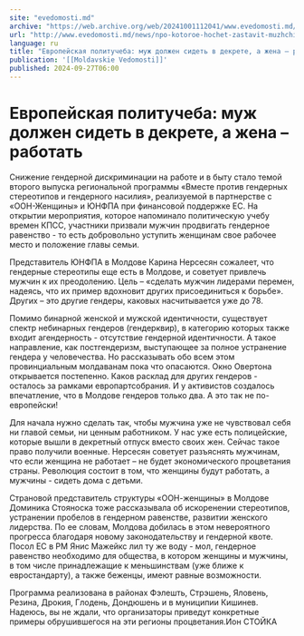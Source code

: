 ```yaml
---
site: "evedomosti.md"
archive: "https://web.archive.org/web/20241001112041/www.evedomosti.md/news/npo-kotoroe-hochet-zastavit-muzhchin-ustupit-liderstvo-zhens"
url: "http://www.evedomosti.md/news/npo-kotoroe-hochet-zastavit-muzhchin-ustupit-liderstvo-zhens"
language: ru
title: "Европейская политучеба: муж должен сидеть в декрете, а жена – работать"
publication: '[[Moldavskie Vedomosti]]'
published: 2024-09-27T06:00
---
```


# Европейская политучеба: муж должен сидеть в декрете, а жена – работать

Снижение гендерной дискриминации на работе и в быту стало темой второго выпуска региональной программы «Вместе против гендерных стереотипов и гендерного насилия», реализуемой в партнерстве с «ООН-Женщины» и ЮНФПА при финансовой поддержке ЕС. На открытии мероприятия, которое напоминало политическую учебу времен КПСС, участники призвали мужчин продвигать гендерное равенство - то есть добровольно уступить женщинам свое рабочее место и положение главы семьи.

Представитель ЮНФПА в Молдове Карина Нерсесян сожалеет, что гендерные стереотипы еще есть в Молдове, и советует привлечь мужчин к их преодолению. Цель – «сделать мужчин лидерами перемен, надеясь, что их пример вдохновит других присоединиться к борьбе». Других – это другие гендеры, каковых насчитывается уже до 78.

Помимо бинарной женской и мужской идентичности, существует спектр небинарных гендеров (гендерквир), в категорию которых также входит агендерность - отсутствие гендерной идентичности. А такое направление, как постгендеризм, выступающее за полное устранение гендера у человечества. Но рассказывать обо всем этом провинциальным молдаванам пока что опасаются. Окно Овертона открывается постепенно. Каков расклад для других гендеров - осталось за рамками европартсобрания. И у активистов создалось впечатление, что в Молдове гендеров только два. А это так не по-европейски!

Для начала нужно сделать так, чтобы мужчина уже не чувствовал себя ни главой семьи, ни ценным работником. У нас уже есть полицейские, которые вышли в декретный отпуск вместо своих жен. Сейчас такое право получили военные. Нерсесян советует разъяснять мужчинам, что если женщина не работает – не будет экономического процветания страны. Революция состоит в том, что женщины будут работать, а мужчины - сидеть дома с детьми.

Страновой представитель структуры «ООН-женщины» в Молдове Доминика Стояноска тоже рассказывала об искоренении стереотипов, устранении пробелов в гендерном равенстве, развитии женского лидерства. По ее словам, Молдова добилась в этом невероятного прогресса благодаря новому законодательству и гендерной квоте. Посол ЕС в РМ Янис Мажейкс лил ту же воду - мол, гендерное равенство необходимо для общества, в котором женщины и мужчины, в том числе принадлежащие к меньшинствам (уже ближе к евростандарту), а также беженцы, имеют равные возможности.

Программа реализована в районах Фэлешть, Стрэшень, Яловень, Резина, Дрокия, Глодень, Дондюшень и в муниципии Кишинев. Надеюсь, вы не ждали, что организаторы приведут конкретные примеры обрушившегося на эти регионы процветания.Ион СТОЙКА